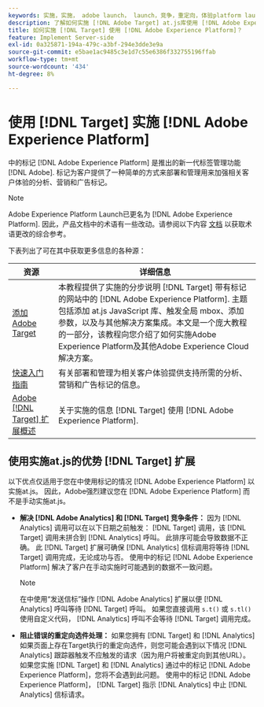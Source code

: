 ```yaml
---
keywords: 实施，实施， adobe launch， launch，竞争，重定向，体验platform launch，platform launch，标记， adobe platform，实施2
description: 了解如何实施 [!DNL Adobe Target] at.js库使用 [!DNL Adobe Experience Platform]，实施Target的首选方法。
title: 如何实施 [!DNL Target] 使用 [!DNL Adobe Experience Platform]？
feature: Implement Server-side
exl-id: 0a325871-194a-479c-a3bf-294e3dde3e9a
source-git-commit: e5bae1ac9485c3e1d7c55e6386f332755196ffab
workflow-type: tm+mt
source-wordcount: '434'
ht-degree: 8%

---
```


# 使用 [!DNL Target] 实施 [!DNL Adobe Experience Platform]

中的标记 [!DNL Adobe Experience Platform] 是推出的新一代标签管理功能 [!DNL Adobe]. 标记为客户提供了一种简单的方式来部署和管理用来加强相关客户体验的分析、营销和广告标记。

>[!NOTE]
>
>Adobe Experience Platform Launch已更名为 [!DNL Adobe Experience Platform]. 因此，产品文档中的术语有一些改动。请参阅以下内容 [文档](https://experienceleague.adobe.com/docs/experience-platform/tags/term-updates.html?) 以获取术语更改的综合参考。

下表列出了可在其中获取更多信息的各种源：

| 资源 | 详细信息 |
|--- |--- |
| [添加Adobe Target](https://experienceleague.adobe.com/docs/launch-learn/implementing-in-websites-with-launch/implement-solutions/target.html#implement-solutions) | 本教程提供了实施的分步说明 [!DNL Target] 带有标记的网站中的 [!DNL Adobe Experience Platform]. 主题包括添加 at.js JavaScript 库、触发全局 mbox、添加参数，以及与其他解决方案集成。本文是一个庞大教程的一部分，该教程向您介绍了如何实施Adobe Experience Platform及其他Adobe Experience Cloud解决方案。 |
| [快速入门指南](https://experienceleague.adobe.com/docs/experience-platform/tags/get-started/quick-start.html) | 有关部署和管理为相关客户体验提供支持所需的分析、营销和广告标记的信息。 |
| [Adobe [!DNL Target] 扩展概述](https://experienceleague.adobe.com/docs/experience-platform/tags/extensions/adobe/target/overview.html) | 关于实施的信息 [!DNL Target] 使用 [!DNL Adobe Experience Platform]. |

## 使用实施at.js的优势 [!DNL Target] 扩展

以下优点仅适用于您在中使用标记的情况 [!DNL Adobe Experience Platform] 以实施at.js。 因此，Adobe强烈建议您在 [!DNL Adobe Experience Platform] 而不是手动实施at.js。

* **解决 [!DNL Adobe Analytics] 和 [!DNL Target] 竞争条件：** 因为 [!DNL Analytics] 调用可以在以下日期之前触发： [!DNL Target] 调用，该 [!DNL Target] 调用未拼合到 [!DNL Analytics] 呼叫。 此排序可能会导致数据不正确。 此 [!DNL Target] 扩展可确保 [!DNL Analytics] 信标调用将等待 [!DNL Target] 调用完成，无论成功与否。 使用中的标记 [!DNL Adobe Experience Platform] 解决了客户在手动实施时可能遇到的数据不一致问题。

  >[!NOTE]
  >
  >在中使用“发送信标”操作 [!DNL Adobe Analytics] 扩展以便 [!DNL Analytics] 呼叫等待 [!DNL Target] 呼叫。 如果您直接调用 `s.t()` 或 `s.tl()` 使用自定义代码， [!DNL Analytics] 呼叫不会等待 [!DNL Target] 调用完成。

* **阻止错误的重定向选件处理：** 如果您拥有 [!DNL Target] 和 [!DNL Analytics] 如果页面上存在Target执行的重定向选件，则您可能会遇到以下情况 [!DNL Analytics] 跟踪器触发不应触发的请求（因为用户将被重定向到其他URL）。 如果您实施 [!DNL Target] 和 [!DNL Analytics] 通过中的标记 [!DNL Adobe Experience Platform]，您将不会遇到此问题。 使用中的标记 [!DNL Adobe Experience Platform]， [!DNL Target] 指示 [!DNL Analytics] 中止 [!DNL Analytics] 信标请求。
